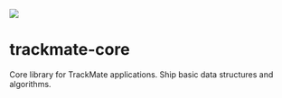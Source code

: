 [![](https://github.com/fiji/trackmate-core/actions/workflows/build-main.yml/badge.svg)](https://github.com/fiji/trackmate-core/actions/workflows/build-main.yml)

# trackmate-core
Core library for TrackMate applications. Ship basic data structures and algorithms.

